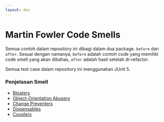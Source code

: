 ```yaml
---
layout: doc
---
```


# Martin Fowler Code Smells

Semua contoh dalam repository ini dibagi dalam dua package. `before` dan `after`. Sesuai dengan namanya, `before` adalah contoh code yang memiliki code smell yang akan dibahas, `after` adalah hasil setelah di-refactor.

Semua test case dalam repository ini menggunakan JUnit 5.

### Penjelasan Smell

- [Bloaters](bloaters)
- [Object-Orientation Abusers](oo_abusers)
- [Change Preventers](change_preventers)
- [Dispensables](dispensables)
- [Couplers](couplers)
